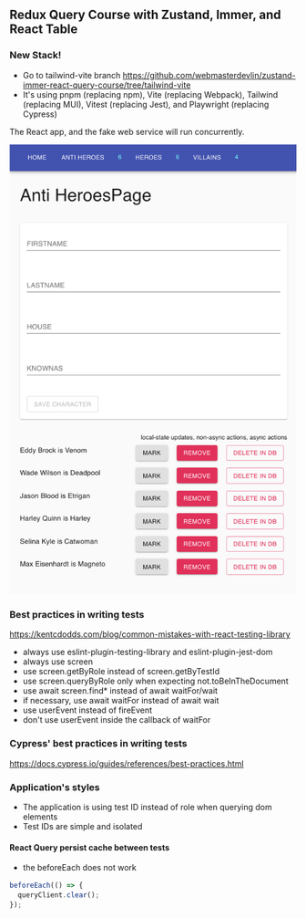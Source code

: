## Redux Query Course with Zustand, Immer, and React Table

### New Stack!

- Go to tailwind-vite branch https://github.com/webmasterdevlin/zustand-immer-react-query-course/tree/tailwind-vite
- It's using pnpm (replacing npm), Vite (replacing Webpack), Tailwind (replacing MUI), Vitest (replacing Jest), and Playwright (replacing Cypress)

The React app, and the fake web service will run concurrently.

![screenshot](./screenshot.png)

### Best practices in writing tests

https://kentcdodds.com/blog/common-mistakes-with-react-testing-library

- always use eslint-plugin-testing-library and eslint-plugin-jest-dom
- always use screen
- use screen.getByRole instead of screen.getByTestId
- use screen.queryByRole only when expecting not.toBeInTheDocument
- use await screen.find\* instead of await waitFor/wait
- if necessary, use await waitFor instead of await wait
- use userEvent instead of fireEvent
- don't use userEvent inside the callback of waitFor

### Cypress' best practices in writing tests

https://docs.cypress.io/guides/references/best-practices.html

### Application's styles

- The application is using test ID instead of role when querying dom elements
- Test IDs are simple and isolated

#### React Query persist cache between tests

- the beforeEach does not work

```ts
beforeEach(() => {
  queryClient.clear();
});
```
